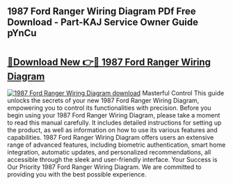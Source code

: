## 1987 Ford Ranger Wiring Diagram PDf Free Download - Part-KAJ Service Owner Guide pYnCu

# <h2><a href="http://dfkf7zq.blite.top/?on=1987+Ford+Ranger+Wiring+Diagram">🔗Download New 👉🔴 1987 Ford Ranger Wiring Diagram</a></h2>

[![1987 Ford Ranger Wiring Diagram download](https://i.imgur.com/lujVjoI.png)](http://dfkf7zq.blite.top/?on=1987+Ford+Ranger+Wiring+Diagram)
Masterful Control This guide unlocks the secrets of your new 1987 Ford Ranger Wiring Diagram, empowering you to control its functionalities with precision. Before you begin using your 1987 Ford Ranger Wiring Diagram, please take a moment to read this manual carefully. It includes detailed instructions for setting up the product, as well as information on how to use its various features and capabilities. 1987 Ford Ranger Wiring Diagram offers users an extensive range of advanced features, including biometric authentication, smart home integration, automatic updates, and personalized recommendations, all accessible through the sleek and user-friendly interface. Your Success is Our Priority 1987 Ford Ranger Wiring Diagram. We are committed to providing you with the best possible experience.
